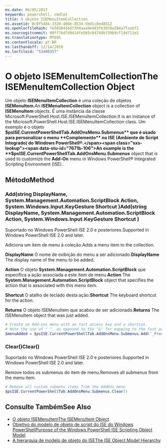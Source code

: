 ```yaml
---
ms.date: 06/05/2017
keywords: powershell, cmdlet
title: O objeto ISEMenuItemCollection
ms.assetid: 0c0f5484-3320-408e-8534-5bd1c8e48512
ms.openlocfilehash: 7e5030416df394aaa9e9d3f63978e204a7faabf1
ms.sourcegitcommit: 00ff76d7d9414fe585c04740b739b9cf14d711e1
ms.translationtype: MTE95
ms.contentlocale: pt-BR
ms.lasthandoff: 12/14/2018
ms.locfileid: "53400357"
---
```

# <a name="the-isemenuitemcollection-object"></a><span data-ttu-id="7671b-103">O objeto ISEMenuItemCollection</span><span class="sxs-lookup"><span data-stu-id="7671b-103">The ISEMenuItemCollection Object</span></span>

<span data-ttu-id="7671b-104">Um objeto **ISEMenuItemCollection** é uma coleção de objetos **ISEMenuItem**.</span><span class="sxs-lookup"><span data-stu-id="7671b-104">An **ISEMenuItemCollection** object is a collection of **ISEMenuItem** objects.</span></span> <span data-ttu-id="7671b-105">É uma instância da classe Microsoft.PowerShell.Host.ISE.ISEMenuItemCollection.</span><span class="sxs-lookup"><span data-stu-id="7671b-105">It is an instance of the Microsoft.PowerShell.Host.ISE.ISEMenuItemCollection class.</span></span> <span data-ttu-id="7671b-106">Um exemplo é o objeto **$psISE.CurrentPowerShellTab.AddOnsMenu.Submenus** que é usado para personalizar o menu **Complemento** no ISE (Ambiente de Script Integrado) do Windows PowerShell®.</span><span class="sxs-lookup"><span data-stu-id="7671b-106">An example is the **$psISE.CurrentPowerShellTab.AddOnsMenu.Submenus** object that is used to customize the **Add-On** menu in Windows PowerShell® Integrated Scripting Environment (ISE).</span></span>

## <a name="method"></a><span data-ttu-id="7671b-107">Método</span><span class="sxs-lookup"><span data-stu-id="7671b-107">Method</span></span>

### <a name="addstring-displayname-systemmanagementautomationscriptblock-action-systemwindowsinputkeygesture-shortcut-"></a><span data-ttu-id="7671b-108">Add\(string DisplayName, System.Management.Automation.ScriptBlock Action, System.Windows.Input.KeyGesture Shortcut \)</span><span class="sxs-lookup"><span data-stu-id="7671b-108">Add\(string DisplayName, System.Management.Automation.ScriptBlock Action, System.Windows.Input.KeyGesture Shortcut \)</span></span>

<span data-ttu-id="7671b-109">Suportado no Windows PowerShell ISE 2.0 e posteriores.</span><span class="sxs-lookup"><span data-stu-id="7671b-109">Supported in Windows PowerShell ISE 2.0 and later.</span></span>

<span data-ttu-id="7671b-110">Adiciona um item de menu à coleção.</span><span class="sxs-lookup"><span data-stu-id="7671b-110">Adds a menu item to the collection.</span></span>

<span data-ttu-id="7671b-111">**DisplayName** O nome de exibição do menu a ser adicionado.</span><span class="sxs-lookup"><span data-stu-id="7671b-111">**DisplayName** The display name of the menu to be added.</span></span>

<span data-ttu-id="7671b-112">**Action** O objeto **System.Management.Automation.ScriptBlock** que especifica a ação associada a este item de menu.</span><span class="sxs-lookup"><span data-stu-id="7671b-112">**Action** The **System.Management.Automation.ScriptBlock** object that specifies the action that is associated with this menu item.</span></span>

<span data-ttu-id="7671b-113">**Shortcut** O atalho de teclado desta ação.</span><span class="sxs-lookup"><span data-stu-id="7671b-113">**Shortcut** The keyboard shortcut for the action.</span></span>

<span data-ttu-id="7671b-114">**Returns** O objeto ISEMenuItem que acabou de ser adicionado.</span><span class="sxs-lookup"><span data-stu-id="7671b-114">**Returns** The ISEMenuItem object that was just added.</span></span>

```powershell
# Create an Add-ons menu with an fast access key and a shortcut.
# Note the use of "_"  as opposed to the "&" for mapping to the fast access key letter for the menu item.
$menuAdded = $psISE.CurrentPowerShellTab.AddOnsMenu.Submenus.Add('_Process', {Get-Process}, 'Alt+P')
```

### <a name="clear"></a><span data-ttu-id="7671b-115">Clear\(\)</span><span class="sxs-lookup"><span data-stu-id="7671b-115">Clear\(\)</span></span>

<span data-ttu-id="7671b-116">Suportado no Windows PowerShell ISE 2.0 e posteriores.</span><span class="sxs-lookup"><span data-stu-id="7671b-116">Supported in Windows PowerShell ISE 2.0 and later.</span></span>

<span data-ttu-id="7671b-117">Remove todos os submenus do item de menu.</span><span class="sxs-lookup"><span data-stu-id="7671b-117">Removes all submenus from the menu item.</span></span>

```powershell
# Remove all custom submenu items from the AddOns menu
$psISE.CurrentPowerShellTab.AddOnsMenu.Submenus.Clear()
```

## <a name="see-also"></a><span data-ttu-id="7671b-118">Consulte Também</span><span class="sxs-lookup"><span data-stu-id="7671b-118">See Also</span></span>

- [<span data-ttu-id="7671b-119">O objeto ISEMenuItem</span><span class="sxs-lookup"><span data-stu-id="7671b-119">The ISEMenuItem Object</span></span>](The-ISEMenuItem-Object.md)
- [<span data-ttu-id="7671b-120">Objetivo do modelo de objeto de script do ISE do Windows PowerShell</span><span class="sxs-lookup"><span data-stu-id="7671b-120">Purpose of the Windows PowerShell ISE Scripting Object Model</span></span>](Purpose-of-the-Windows-PowerShell-ISE-Scripting-Object-Model.md)
- [<span data-ttu-id="7671b-121">A hierarquia de modelo de objeto do ISE</span><span class="sxs-lookup"><span data-stu-id="7671b-121">The ISE Object Model Hierarchy</span></span>](The-ISE-Object-Model-Hierarchy.md)